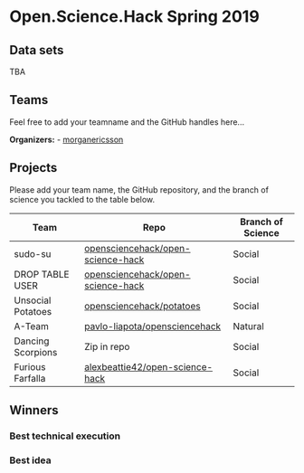 # Open.Science.Hack Spring 2019

## Data sets

TBA

## Teams

Feel free to add your teamname and the GitHub handles here...

**Organizers:** - [morganericsson](https://github.com/morganericsson)

## Projects

Please add your team name, the GitHub repository, and the branch of science you tackled to the table below.

| Team        | Repo                                                                                            | Branch of Science |
| ----------- | ----------------------------------------------------------------------------------------------- | ----------------- |
| sudo-su     | [opensciencehack/open-science-hack](https://github.com/aperkaz/open-science-hack)               | Social            |
| DROP TABLE USER     | [opensciencehack/open-science-hack](https://github.com/Shimiri/OpenScienceHack)         | Social            |
| Unsocial Potatoes | [opensciencehack/potatoes](https://github.com/opensciencehack/potatoes)                   | Social |
| A-Team      | [pavlo-liapota/opensciencehack](https://github.com/pavlo-liapota/opensciencehack)               | Natural           |
| Dancing Scorpions | Zip in repo | Social |
| Furious Farfalla | [alexbeattie42/open-science-hack](https://github.com/alexbeattie42/open-science-hack) | Social |

## Winners

### Best technical execution

### Best idea
